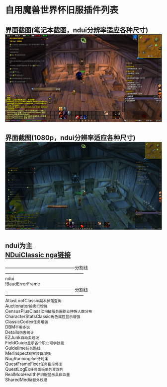 自用魔兽世界怀旧服插件列表
==
界面截图(笔记本截图，ndui分辨率适应各种尺寸)<br>
![](https://github.com/skykis/classic/raw/master/WoWScrnShot_090419_211207.jpg)
--
界面截图(1080p，ndui分辨率适应各种尺寸)<br>
![](https://github.com/skykis/classic/raw/master/WoWScrnShot_090419_233949.jpg)
--
ndui为主<br>
[NDuiClassic nga链接](https://bbs.nga.cn/read.php?tid=18321155)
--
————————————————分割线——————————————————<br>
ndui<br>
!BaudErrorFrame<br>
————————————————分割线——————————————————<br>
AtlasLootClassic`副本掉落查询`<br>
Auctionator`拍卖行增强`<br>
CensusPlusClassic`扫描服务器职业种族人数分布`<br>
CharacterStatsClassic`角色属性显示增强`<br>
ClassicCodex`任务增强`<br>
DBM`不用多说`<br>
Details`伤害统计`<br>
EZJunk`自动卖垃圾`<br>
FieldGuide`显示各个职业可学技能`<br>
Guidelime`任务路线`<br>
MerInspect`观察装备增强`<br>
NugRunning`dot计时条`<br>
QuestFrameFixer`任务指示修复`<br>
QuestLogEx`任务面板单列变双列`<br>
RealMobHealth`怀旧服显示具体血量`<br>
SharedMedia`额外纹理`<br>
